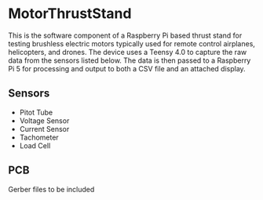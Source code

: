 # MotorThrustStand
This is the software component of a Raspberry Pi based thrust stand for testing brushless electric motors typically used for remote control airplanes, helicopters, and drones. The device uses a Teensy 4.0 to capture the raw data from the sensors listed below. The data is then passed to a Raspberry Pi 5 for processing and output to both a CSV file and an attached display. 

## Sensors
- Pitot Tube
- Voltage Sensor
- Current Sensor
- Tachometer
- Load Cell


## PCB
Gerber files to be included